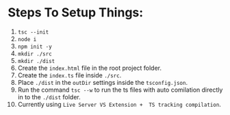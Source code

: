 # Steps To Setup Things:

1. `tsc --init`
2. `node i`
3. `npm init -y`
4. `mkdir ./src`
4. `mkdir ./dist`
5. Create the `index.html` file in the root project folder.
6. Create the `index.ts` file inside `./src`.
7. Place `./dist` in the `outDir` settings inside the `tsconfig.json`.
8. Run the command `tsc --w` to run the ts files with auto comilation directly in to the `./dist` folder.
9. Currently using `Live Server VS Extension +  TS tracking compilation`.